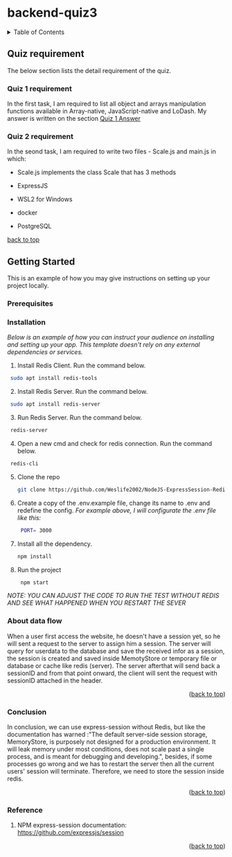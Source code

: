 # backend-quiz3

<!-- TABLE OF CONTENTS -->
<details>
  <summary>Table of Contents</summary>
  <ol>
    <li>
      <a href="#overview">Quiz requirement</a>
      <ul>
        <li><a href="#quiz1-requirement">Quiz 1 Requirement</a></li>
        <li><a href="#quiz2-requirement">Quiz 2 Requirement</a></li>
      </ul>
    </li>
    <li>
      <a href="#quiz1">Quiz 1 Answer</a>
      <ul>
        <li><a href="#JS-native">JS Native</a></li>
        <li><a href="#Array-native">Array Native</a></li>
        <li><a href="#LoDash">LoDash</a></li>
        <li><a href="#Comparison">Comparison between JS Native, Array Native and LoDash</a></li>
      </ul>
    </li>
    <li>
      <a href="#quiz2">Quiz 2</a>
      <ul>
        <li><a href="#prerequisites">Prerequisites</a></li>
        <li><a href="#installation">Installation</a></li>
        <li><a href="#conclusion">Conclusion</a></li>
        <li><a href="#Reference">Reference</a></li>
      </ul>
    </li>
  </ol>
</details>

<!-- overview -->
## Quiz requirement

The below section lists the detail requirement of the quiz.

### Quiz 1 requirement

In the first task, I am required to list all object and arrays manipulation functions available in Array-native, JavaScript-native and LoDash.
My answer is written on the section [Quiz 1 Answer](#quiz1)
### Quiz 2 requirement

In the seond task, I am required to write two files - Scale.js and main.js in which:

* Scale.js implements the class Scale that has 3 methods

* ExpressJS
* WSL2 for Windows
* docker
* PostgreSQL

[back to top](#top)

<!-- GETTING STARTED -->
## Getting Started

This is an example of how you may give instructions on setting up your project locally.

### Prerequisites

### Installation

_Below is an example of how you can instruct your audience on installing and setting up your app. This template doesn't rely on any external dependencies or services._

1. Install Redis Client.
Run the command below.

  ```sh
   sudo apt install redis-tools
   ```

2. Install Redis Server.
Run the command below.

  ```sh
   sudo apt install redis-server
   ```

3. Run Redis Server.
Run the command below.

  ```sh
   redis-server
   ```

4. Open a new cmd and check for redis connection.
Run the command below.

  ```sh
   redis-cli
   ```

5. Clone the repo

   ```sh
   git clone https://github.com/Weslife2002/NodeJS-ExpressSession-Redis.git
   ```

6. Create a copy of the .env.example file, change its name to .env and redefine the config.
_For example above, I will configurate the .env file like this:_

   ```sh
    PORT= 3000
   ```

7. Install all the dependency.

   ```sh
   npm install
   ```

8. Run the project

   ```sh
    npm start
   ```

_NOTE: YOU CAN ADJUST THE CODE TO RUN THE TEST WITHOUT REDIS AND SEE WHAT HAPPENED WHEN YOU RESTART THE SEVER_

### About data flow

When a user first access the website, he doesn't have a session yet, so he will sent a request to the server to assign him a session. The server will query for userdata to the database and save the received infor as a session, the session is created and saved inside MemotyStore or temporary file or database or cache like redis (server). The server afterthat will send back a sessionID and from that point onward, the client will sent the request with sessionID attached in the header.
<p align="right">(<a href="#top">back to top</a>)</p>

### Conclusion

In conclusion, we can use express-session without Redis, but like the documentation has warned :"The default server-side session storage, MemoryStore, is purposely not designed for a production environment. It will leak memory under most conditions, does not scale past a single process, and is meant for debugging and developing.", besides, if some processes go wrong and we has to restart the server then all the current users' session will terminate. Therefore, we need to store the session inside redis.
<p align="right">(<a href="#top">back to top</a>)</p>

### Reference

1. NPM express-session documentation:   <https://github.com/expressjs/session>

<p align="right">(<a href="#top">back to top</a>)</p>
